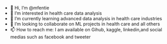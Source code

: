 - 👋 Hi, I’m @mfentie
- 👀 I’m interested in health care data analysis
- 🌱 I’m currently learning advanced data analysis in health care industries
- 💞️ I’m looking to collaborate on ML projects in health care and all others
- 📫 How to reach me: I am available on Gihub, kaggle, linkedin,and social medias such as facebook and tweeter 

<!---
mfentie/mfentie is a ✨ special ✨ repository because its `README.md` (this file) appears on your GitHub profile.
You can click the Preview link to take a look at your changes.
--->
